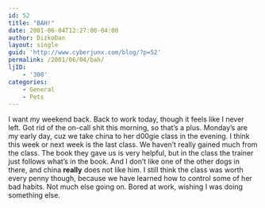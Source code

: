 ```yaml
---
id: 52
title: "BAH!"
date: 2001-06-04T12:27:00-04:00
author: DizkoDan
layout: single
guid: 'http://www.cyberjunx.com/blog/?p=52'
permalink: /2001/06/04/bah/
ljID:
    - '300'
categories:
    - General
    - Pets
---
```


I want my weekend back. Back to work today, though it feels like I never left. Got rid of the on-call shit this morning, so that’s a plus. Monday’s are my early day, cuz we take china to her d00gie class in the evening. I think this week or next week is the last class. We haven’t really gained much from the class. The book they gave us is very helpful, but in the class the trainer just follows what’s in the book. And I don’t like one of the other dogs in there, and china **really** does not like him. I still think the class was worth every penny though, because we have learned how to control some of her bad habits. Not much else going on. Bored at work, wishing I was doing something else.